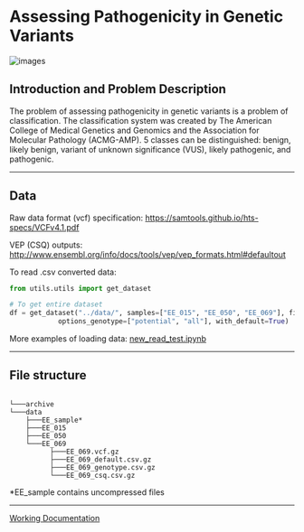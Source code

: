# Assessing Pathogenicity in Genetic Variants
![images](https://github.com/Gho-Ost/pathogenicity-assessment/assets/100212265/f5215263-d2a4-4920-9f4c-de4b7a59d365)

## Introduction and Problem Description

The problem of assessing pathogenicity in genetic variants is a problem of classification. The classification system was created by The American College of Medical Genetics and Genomics and the Association for Molecular Pathology (ACMG-AMP). 5 classes can be distinguished: benign, likely benign, variant of unknown significance (VUS), likely pathogenic, and pathogenic.

---

## Data

Raw data format (vcf) specification: https://samtools.github.io/hts-specs/VCFv4.1.pdf

VEP (CSQ) outputs: http://www.ensembl.org/info/docs/tools/vep/vep_formats.html#defaultout

To read .csv converted data: 

```py
from utils.utils import get_dataset

# To get entire dataset
df = get_dataset("../data/", samples=["EE_015", "EE_050", "EE_069"], file_type="both", option_csq="potential", 
            options_genotype=["potential", "all"], with_default=True)
```
More examples of loading data: [new_read_test.ipynb](https://github.com/Gho-Ost/pathogenicity-assessment/blob/main/unvcf_tests/new_read_test.ipynb)

---

## File structure

```

└───archive
└───data
    ├───EE_sample*
    ├───EE_015
    ├───EE_050
    └───EE_069
          ├───EE_069.vcf.gz
          ├───EE_069_default.csv.gz
          ├───EE_069_genotype.csv.gz
          └───EE_069_csq.csv.gz
```

*EE_sample contains uncompressed files

---

[Working Documentation](https://docs.google.com/document/d/1QrPL4XlauwmgChU2wR5oaxm3lQT9XguRHlArkw-dGnk/edit?fbclid=IwAR0bLvaZl5aDMawowjTp23NeM8kCLT2UjOY_lNQLWdC-6atJqYklR94vMzc)

